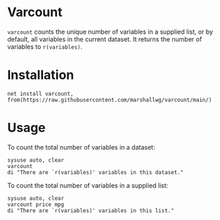 # Varcount

`varcount` counts the unique number of variables in a supplied list, or by default, all variables in the current dataset. It returns the number of variables to `r(variables)`.

# Installation
`net install varcount, from(https://raw.githubusercontent.com/marshallwg/varcount/main/)`

# Usage
To count the total number of variables in a dataset:

```
sysuse auto, clear
varcount
di "There are `r(variables)' variables in this dataset."
```
To count the total number of variables in a supplied list:
```
sysuse auto, clear
varcount price mpg
di "There are `r(variables)' variables in this list."
```
